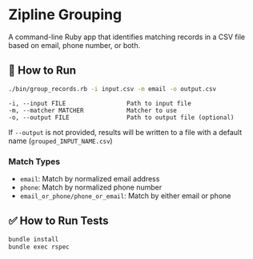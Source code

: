 # Zipline Grouping

A command-line Ruby app that identifies matching records in a CSV file based on email, phone number, or both.

## 🚀 How to Run

```bash
./bin/group_records.rb -i input.csv -m email -o output.csv
```

```
-i, --input FILE                 Path to input file
-m, --matcher MATCHER            Matcher to use
-o, --output FILE                Path to output file (optional)
```

If `--output` is not provided, results will be written to a file with a default name (`grouped_INPUT_NAME.csv`)

### Match Types

- `email`: Match by normalized email address
- `phone`: Match by normalized phone number
- `email_or_phone/phone_or_email`: Match by either email or phone

## ✅ How to Run Tests

```bash
bundle install
bundle exec rspec